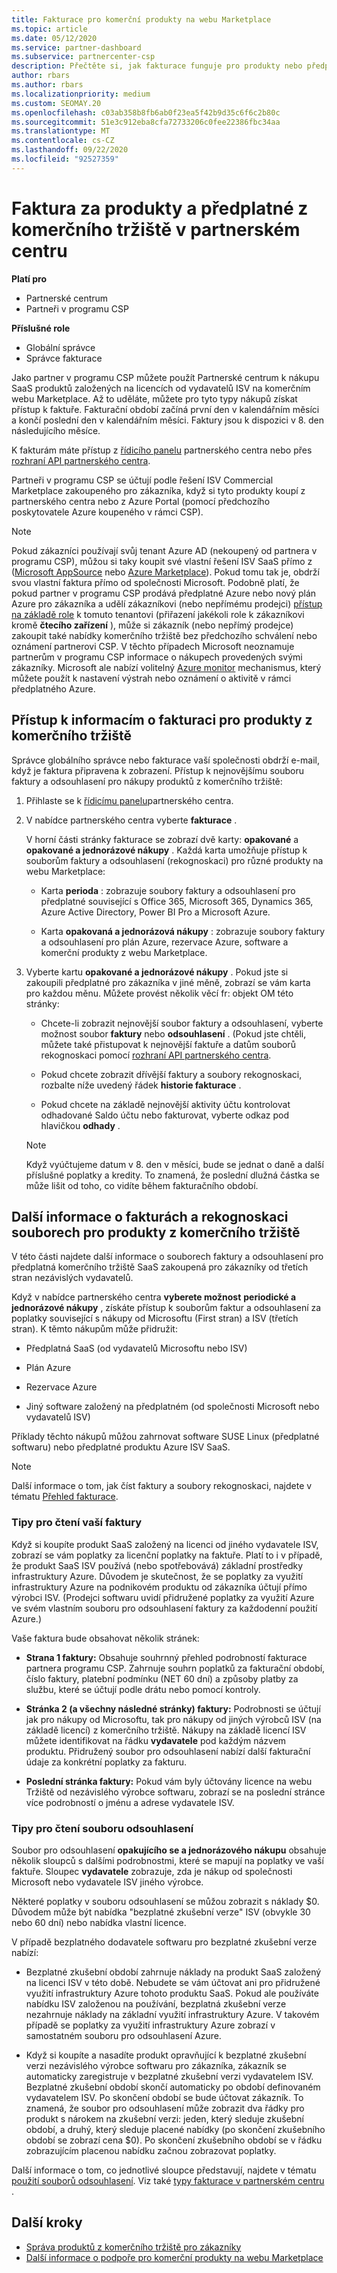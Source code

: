 ```yaml
---
title: Fakturace pro komerční produkty na webu Marketplace
ms.topic: article
ms.date: 05/12/2020
ms.service: partner-dashboard
ms.subservice: partnercenter-csp
description: Přečtěte si, jak fakturace funguje pro produkty nebo předplatné ISV SaaS zakoupené pro zákazníky z komerčního tržiště v partnerském centru.
author: rbars
ms.author: rbars
ms.localizationpriority: medium
ms.custom: SEOMAY.20
ms.openlocfilehash: c03ab358b8fb6ab0f23ea5f42b9d35c6f6c2b80c
ms.sourcegitcommit: 51e3c912eba8cfa72733206c0fee22386fbc34aa
ms.translationtype: MT
ms.contentlocale: cs-CZ
ms.lasthandoff: 09/22/2020
ms.locfileid: "92527359"
---
```

# <a name="billing-for-commercial-marketplace-products-and-subscriptions-in-partner-center"></a>Faktura za produkty a předplatné z komerčního tržiště v partnerském centru

**Platí pro**

- Partnerské centrum
- Partneři v programu CSP

**Příslušné role**

- Globální správce
- Správce fakturace

Jako partner v programu CSP můžete použít Partnerské centrum k nákupu SaaS produktů založených na licencích od vydavatelů ISV na komerčním webu Marketplace. Až to uděláte, můžete pro tyto typy nákupů získat přístup k faktuře. Fakturační období začíná první den v kalendářním měsíci a končí poslední den v kalendářním měsíci. Faktury jsou k dispozici v 8. den následujícího měsíce.

K fakturám máte přístup z [řídicího panelu](https://partner.microsoft.com/dashboard/) partnerského centra nebo přes [rozhraní API partnerského centra](/partner-center/develop/).

Partneři v programu CSP se účtují podle řešení ISV Commercial Marketplace zakoupeného pro zákazníka, když si tyto produkty koupí z partnerského centra nebo z Azure Portal (pomocí předchozího poskytovatele Azure koupeného v rámci CSP).

>[!NOTE]
>Pokud zákazníci používají svůj tenant Azure AD (nekoupený od partnera v programu CSP), můžou si taky koupit své vlastní řešení ISV SaaS přímo z ([Microsoft AppSource](https://appsource.microsoft.com/) nebo [Azure Marketplace](https://azuremarketplace.microsoft.com/)). Pokud tomu tak je, obdrží svou vlastní faktura přímo od společnosti Microsoft. Podobně platí, že pokud partner v programu CSP prodává předplatné Azure nebo nový plán Azure pro zákazníka a udělí zákazníkovi (nebo nepřímému prodejci) [přístup na základě role](/azure/role-based-access-control/built-in-roles) k tomuto tenantovi (přiřazení jakékoli role k zákazníkovi kromě **čtecího zařízení** ), může si zákazník (nebo nepřímý prodejce) zakoupit také nabídky komerčního tržiště bez předchozího schválení nebo oznámení partnerovi CSP. V těchto případech Microsoft neoznamuje partnerům v programu CSP informace o nákupech provedených svými zákazníky. Microsoft ale nabízí volitelný [Azure monitor](/azure/azure-monitor/platform/alerts-activity-log) mechanismus, který můžete použít k nastavení výstrah nebo oznámení o aktivitě v rámci předplatného Azure.

## <a name="access-billing-information-for-commercial-marketplace-products"></a>Přístup k informacím o fakturaci pro produkty z komerčního tržiště

Správce globálního správce nebo fakturace vaší společnosti obdrží e-mail, když je faktura připravena k zobrazení. Přístup k nejnovějšímu souboru faktury a odsouhlasení pro nákupy produktů z komerčního tržiště:

1. Přihlaste se k [řídicímu panelu](https://partner.microsoft.com/dashboard/)partnerského centra.

2. V nabídce partnerského centra vyberte **fakturace** . 

    V horní části stránky fakturace se zobrazí dvě karty: **opakované** a **opakované a jednorázové nákupy** . Každá karta umožňuje přístup k souborům faktury a odsouhlasení (rekognoskaci) pro různé produkty na webu Marketplace:

    - Karta **perioda** : zobrazuje soubory faktury a odsouhlasení pro předplatné související s Office 365, Microsoft 365, Dynamics 365, Azure Active Directory, Power BI Pro a Microsoft Azure.

    - Karta **opakovaná a jednorázová nákupy** : zobrazuje soubory faktury a odsouhlasení pro plán Azure, rezervace Azure, software a komerční produkty z webu Marketplace.
  
3. Vyberte kartu **opakované a jednorázové nákupy** . Pokud jste si zakoupili předplatné pro zákazníka v jiné měně, zobrazí se vám karta pro každou měnu. Můžete provést několik věcí fr: objekt OM této stránky:

    - Chcete-li zobrazit nejnovější soubor faktury a odsouhlasení, vyberte možnost soubor **faktury** nebo **odsouhlasení** . (Pokud jste chtěli, můžete také přistupovat k nejnovější faktuře a datům souborů rekognoskaci pomocí [rozhraní API partnerského centra](/partner-center/develop/).

    - Pokud chcete zobrazit dřívější faktury a soubory rekognoskaci, rozbalte níže uvedený řádek **historie fakturace** .

    - Pokud chcete na základě nejnovější aktivity účtu kontrolovat odhadované Saldo účtu nebo fakturovat, vyberte odkaz pod hlavičkou **odhady** .  

    >[!NOTE]
    > Když vyúčtujeme datum v 8. den v měsíci, bude se jednat o daně a další příslušné poplatky a kredity. To znamená, že poslední dlužná částka se může lišit od toho, co vidíte během fakturačního období.

## <a name="more-about-invoices-and-recon-files-for-commercial-marketplace-products"></a>Další informace o fakturách a rekognoskaci souborech pro produkty z komerčního tržiště

V této části najdete další informace o souborech faktury a odsouhlasení pro předplatná komerčního tržiště SaaS zakoupená pro zákazníky od třetích stran nezávislých vydavatelů.

Když v nabídce partnerského centra **vyberete možnost** **periodické a jednorázové nákupy** , získáte přístup k souborům faktur a odsouhlasení za poplatky související s nákupy od Microsoftu (First stran) a ISV (třetích stran). K těmto nákupům může přidružit:

- Předplatná SaaS (od vydavatelů Microsoftu nebo ISV)

- Plán Azure

- Rezervace Azure

- Jiný software založený na předplatném (od společnosti Microsoft nebo vydavatelů ISV)

Příklady těchto nákupů můžou zahrnovat software SUSE Linux (předplatné softwaru) nebo předplatné produktu Azure ISV SaaS.

>[!NOTE]
> Další informace o tom, jak číst faktury a soubory rekognoskaci, najdete v tématu [Přehled fakturace](billing.md).

### <a name="tips-on-reading-your-invoice"></a>Tipy pro čtení vaší faktury

Když si koupíte produkt SaaS založený na licenci od jiného vydavatele ISV, zobrazí se vám poplatky za licenční poplatky na faktuře. Platí to i v případě, že produkt SaaS ISV používá (nebo spotřebovává) základní prostředky infrastruktury Azure. Důvodem je skutečnost, že se poplatky za využití infrastruktury Azure na podnikovém produktu od zákazníka účtují přímo výrobci ISV. (Prodejci softwaru uvidí přidružené poplatky za využití Azure ve svém vlastním souboru pro odsouhlasení faktury za každodenní použití Azure.)

Vaše faktura bude obsahovat několik stránek:

- **Strana 1 faktury:** Obsahuje souhrnný přehled podrobností fakturace partnera programu CSP. Zahrnuje souhrn poplatků za fakturační období, číslo faktury, platební podmínku (NET 60 dní) a způsoby platby za službu, které se účtují podle drátu nebo pomocí kontroly.

- **Stránka 2 (a všechny následné stránky) faktury:** Podrobnosti se účtují jak pro nákupy od Microsoftu, tak pro nákupy od jiných výrobců ISV (na základě licencí) z komerčního tržiště. Nákupy na základě licencí ISV můžete identifikovat na řádku **vydavatele** pod každým názvem produktu. Přidružený soubor pro odsouhlasení nabízí další fakturační údaje za konkrétní poplatky za fakturu.

- **Poslední stránka faktury:** Pokud vám byly účtovány licence na webu Tržiště od nezávislého výrobce softwaru, zobrazí se na poslední stránce více podrobností o jménu a adrese vydavatele ISV.

### <a name="tips-on-reading-your-reconciliation-file"></a>Tipy pro čtení souboru odsouhlasení

Soubor pro odsouhlasení **opakujícího se a jednorázového nákupu** obsahuje několik sloupců s dalšími podrobnostmi, které se mapují na poplatky ve vaší faktuře. Sloupec **vydavatele** zobrazuje, zda je nákup od společnosti Microsoft nebo vydavatele ISV jiného výrobce.

Některé poplatky v souboru odsouhlasení se můžou zobrazit s náklady $0. Důvodem může být nabídka "bezplatné zkušební verze" ISV (obvykle 30 nebo 60 dní) nebo nabídka vlastní licence.

V případě bezplatného dodavatele softwaru pro bezplatné zkušební verze nabízí:

- Bezplatné zkušební období zahrnuje náklady na produkt SaaS založený na licenci ISV v této době. Nebudete se vám účtovat ani pro přidružené využití infrastruktury Azure tohoto produktu SaaS.  Pokud ale používáte nabídku ISV založenou na používání, bezplatná zkušební verze nezahrnuje náklady na základní využití infrastruktury Azure. V takovém případě se poplatky za využití infrastruktury Azure zobrazí v samostatném souboru pro odsouhlasení Azure.

- Když si koupíte a nasadíte produkt opravňující k bezplatné zkušební verzi nezávislého výrobce softwaru pro zákazníka, zákazník se automaticky zaregistruje v bezplatné zkušební verzi vydavatelem ISV. Bezplatné zkušební období skončí automaticky po období definovaném vydavatelem ISV. Po skončení období se bude účtovat zákazník. To znamená, že soubor pro odsouhlasení může zobrazit dva řádky pro produkt s nárokem na zkušební verzi: jeden, který sleduje zkušební období, a druhý, který sleduje placené nabídky (po skončení zkušebního období se zobrazí cena $0). Po skončení zkušebního období se v řádku zobrazujícím placenou nabídku začnou zobrazovat poplatky. 

Další informace o tom, co jednotlivé sloupce představují, najdete v tématu [použití souborů odsouhlasení](use-the-reconciliation-files.md). Viz také [typy fakturace v partnerském centru](billing-different-types.md) .

## <a name="next-steps"></a>Další kroky

- [Správa produktů z komerčního tržiště pro zákazníky](csp-commercial-marketplace-manage.md)
- [Další informace o podpoře pro komerční produkty na webu Marketplace](csp-commercial-marketplace-support.md)